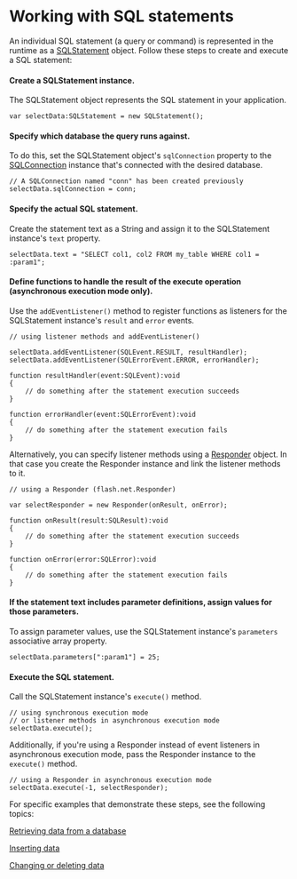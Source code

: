 # Working with SQL statements

An individual SQL statement (a query or command) is represented in the runtime
as a
[SQLStatement](https://help.adobe.com/en_US/FlashPlatform/reference/actionscript/3/flash/data/SQLStatement.html)
object. Follow these steps to create and execute a SQL statement:

#### Create a SQLStatement instance.

The SQLStatement object represents the SQL statement in your application.

    var selectData:SQLStatement = new SQLStatement();

#### Specify which database the query runs against.

To do this, set the SQLStatement object's `sqlConnection` property to the
[SQLConnection](https://help.adobe.com/en_US/FlashPlatform/reference/actionscript/3/flash/data/SQLConnection.html)
instance that's connected with the desired database.

    // A SQLConnection named "conn" has been created previously
    selectData.sqlConnection = conn;

#### Specify the actual SQL statement.

Create the statement text as a String and assign it to the SQLStatement
instance's `text` property.

    selectData.text = "SELECT col1, col2 FROM my_table WHERE col1 = :param1";

#### Define functions to handle the result of the execute operation (asynchronous execution mode only).

Use the `addEventListener()` method to register functions as listeners for the
SQLStatement instance's `result` and `error` events.

    // using listener methods and addEventListener()

    selectData.addEventListener(SQLEvent.RESULT, resultHandler);
    selectData.addEventListener(SQLErrorEvent.ERROR, errorHandler);

    function resultHandler(event:SQLEvent):void
    {
    	// do something after the statement execution succeeds
    }

    function errorHandler(event:SQLErrorEvent):void
    {
    	// do something after the statement execution fails
    }

Alternatively, you can specify listener methods using a
[Responder](https://help.adobe.com/en_US/FlashPlatform/reference/actionscript/3/flash/net/Responder.html)
object. In that case you create the Responder instance and link the listener
methods to it.

    // using a Responder (flash.net.Responder)

    var selectResponder = new Responder(onResult, onError);

    function onResult(result:SQLResult):void
    {
    	// do something after the statement execution succeeds
    }

    function onError(error:SQLError):void
    {
    	// do something after the statement execution fails
    }

#### If the statement text includes parameter definitions, assign values for those parameters.

To assign parameter values, use the SQLStatement instance's `parameters`
associative array property.

    selectData.parameters[":param1"] = 25;

#### Execute the SQL statement.

Call the SQLStatement instance's `execute()` method.

    // using synchronous execution mode
    // or listener methods in asynchronous execution mode
    selectData.execute();

Additionally, if you're using a Responder instead of event listeners in
asynchronous execution mode, pass the Responder instance to the `execute()`
method.

    // using a Responder in asynchronous execution mode
    selectData.execute(-1, selectResponder);

For specific examples that demonstrate these steps, see the following topics:

[Retrieving data from a database](WS5b3ccc516d4fbf351e63e3d118666ade46-7d4c.html)

[Inserting data](WS5b3ccc516d4fbf351e63e3d118666ade46-7d4b.html)

[Changing or deleting data](WS5b3ccc516d4fbf351e63e3d118666ade46-7d4a.html)
